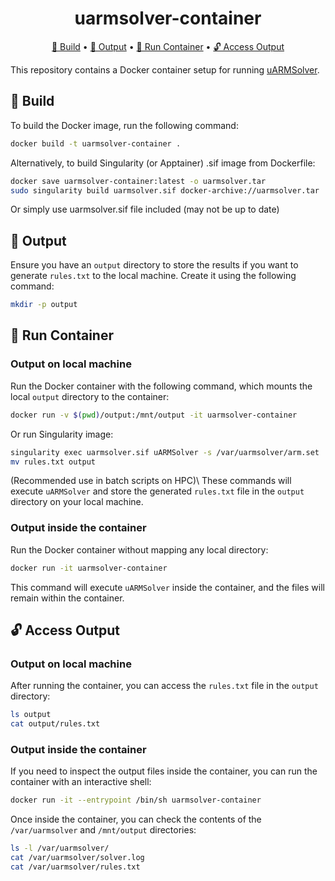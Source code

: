 <h1 align="center">
    uarmsolver-container
</h1>

<p align="center">
    <a href="#-build">🔨 Build</a> •
    <a href="#-output">📂 Output</a> •
    <a href="#-run-container">🚀 Run Container</a> •
    <a href="#-access-output">🔓 Access Output</a>
</p>

This repository contains a Docker container setup for running [uARMSolver](https://github.com/firefly-cpp/uARMSolver).

## 🔨 Build

To build the Docker image, run the following command:

```sh
docker build -t uarmsolver-container .
```
Alternatively, to build Singularity (or Apptainer) .sif image from Dockerfile:
```sh
docker save uarmsolver-container:latest -o uarmsolver.tar
sudo singularity build uarmsolver.sif docker-archive://uarmsolver.tar
```
Or simply use uarmsolver.sif file included (may not be up to date)

## 📂 Output

Ensure you have an `output` directory to store the results if you want to generate `rules.txt` to the local machine. Create it using the following command:

```sh
mkdir -p output
```

## 🚀 Run Container

### Output on local machine

Run the Docker container with the following command, which mounts the local `output` directory to the container:

```sh
docker run -v $(pwd)/output:/mnt/output -it uarmsolver-container
```
Or run Singularity image:
```sh
singularity exec uarmsolver.sif uARMSolver -s /var/uarmsolver/arm.set
mv rules.txt output
```
(Recommended use in batch scripts on HPC)\\
These commands will execute `uARMSolver` and store the generated `rules.txt` file in the `output` directory on your local machine.

### Output inside the container

Run the Docker container without mapping any local directory:

```sh
docker run -it uarmsolver-container
```

This command will execute `uARMSolver` inside the container, and the files will remain within the container.

## 🔓 Access Output

### Output on local machine

After running the container, you can access the `rules.txt` file in the `output` directory:

```sh
ls output
cat output/rules.txt
```

### Output inside the container

If you need to inspect the output files inside the container, you can run the container with an interactive shell:

```sh
docker run -it --entrypoint /bin/sh uarmsolver-container
```

Once inside the container, you can check the contents of the `/var/uarmsolver` and `/mnt/output` directories:

```sh
ls -l /var/uarmsolver/
cat /var/uarmsolver/solver.log
cat /var/uarmsolver/rules.txt
```
